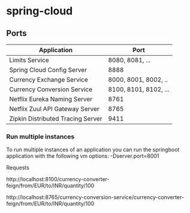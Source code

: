 # spring-cloud

## Ports
|Application| Port|
|------------|------------|
|Limits Service|8080, 8081, ...
|Spring Cloud Config Server|8888	
|Currency Exchange Service|8000, 8001, 8002, ..
|Currency Conversion Service|8100, 8101, 8102, ...
|Netflix Eureka Naming Server|8761
|Netflix Zuul API Gateway Server|8765
|Zipkin Distributed Tracing Server|9411

### Run multiple instances
To run multiple instances of an application you can run the springboot application with the following vm options: -Dserver.port=8001

Requests

http://localhost:8100/currency-converter-feign/from/EUR/to/INR/quantity/100

http://localhost:8765/currency-conversion-service/currency-converter-feign/from/EUR/to/INR/quantity/100
